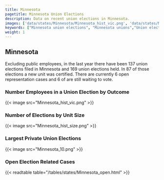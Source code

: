```yaml
---
title: Minnesota
pagetitle: Minnesota Union Elections
description: Data on recent union elections in Minnesota.
images: ['data/states/Minnesota/Minnesota_hist_vic.png', 'data/states/Minnesota/Minnesota_hist_size.png', 'data/states/Minnesota/Minnesota_10.png']
keywords: ["Minnesota union elections", "Minnesota unions","Union elections"]
weight: 1
---
```

##  Minnesota

Excluding public employees, in the last year there have been 137 union elections filed in Minnesota and 169 union elections held. In 87 of those elections a new unit was certified. There are currently 6 open representation cases and 6 of are still waiting to vote.

### Number Employees in a Union Election by Outcome
{{< image src="Minnesota_hist_vic.png" >}}

### Number of Elections by Unit Size
{{< image src="Minnesota_hist_size.png" >}}

### Largest Private Union Elections
{{< image src="Minnesota_10.png" >}}

### Open Election Related Cases
{{< readtable table="/tables/states/Minnesota_open.html" >}}

